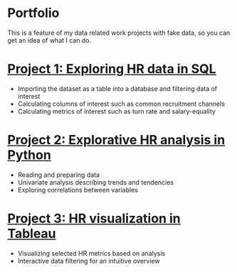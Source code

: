 # Portfolio
This is a feature of my data related work projects with fake data, so you can get an idea of what I can do.

# [Project 1: Exploring HR data in SQL](https://github.com/NumFig/PortfolioProjects/blob/main/Data%20exploration%20queries.sql)
* Importing the dataset as a table into a database and filtering data of interest
* Calculating columns of interest such as common recruitment channels
* Calculating metrics of interest such as turn rate and salary-equality

# [Project 2: Explorative HR analysis in Python](https://www.kaggle.com/code/srensterlund/hr-exploratory-analysis)
* Reading and preparing data
* Univariate analysis describing trends and tendencies
* Exploring correlations between variables

# [Project 3: HR visualization in Tableau](https://public.tableau.com/views/HROverview_17073099076150/CriticalOverview?:language=en-US&:sid=&:display_count=n&:origin=viz_share_link)
* Visualizing selected HR metrics based on analysis
* Interactive data filtering for an intuitive overview
